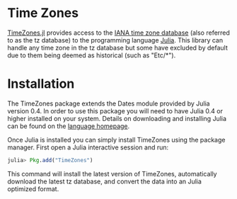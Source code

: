 Time Zones
==========

[TimeZones.jl](https://github.com/JuliaTime/TimeZones.jl) provides access to the [IANA time zone database](http://www.iana.org/time-zones) (also referred to as the tz database) to the programming language [Julia](http://julialang.org/). This library can handle any time zone in the tz database but some have excluded by default due to them being deemed as historical (such as "Etc/*").

# Installation

The TimeZones package extends the Dates module provided by Julia version 0.4. In order to use this package you will need to have Julia 0.4 or higher installed on your system. Details on downloading and installing Julia can be found on the [language homepage](http://julialang.org/).

Once Julia is installed you can simply install TimeZones using the package manager. First open a Julia interactive session and run:

```julia
julia> Pkg.add("TimeZones")
```

This command will install the latest version of TimeZones, automatically download the latest tz database, and convert the data into an Julia optimized format.
